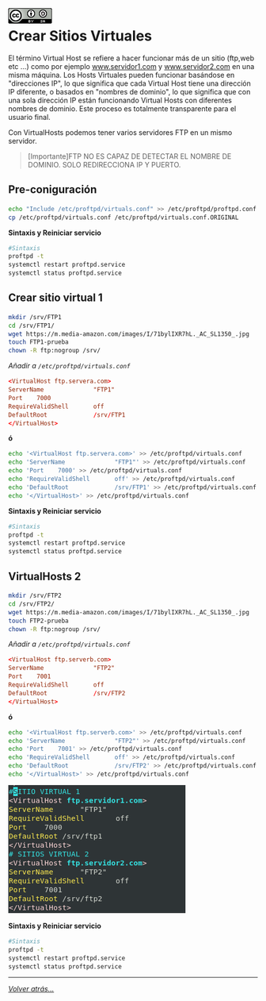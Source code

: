 <img src="../../imagenes/MI-LICENCIA88x31.png" style="float: left; margin-right: 10px;" />

# Crear Sitios Virtuales

El término Virtual Host se refiere a hacer funcionar más de un sitio (ftp,web etc ...) como por ejemplo www.servidor1.com y www.servidor2.com en una misma máquina. Los Hosts Virtuales pueden funcionar basándose en "direcciones IP", lo que significa que cada Virtual Host tiene una dirección IP diferente, o basados en "nombres de dominio", lo que significa que con una sola dirección IP están funcionando Virtual Hosts con diferentes nombres de dominio. Este proceso es totalmente transparente para el usuario final.

Con VirtualHosts podemos tener varios servidores FTP en un mismo servidor.

>[Importante]FTP NO ES CAPAZ DE DETECTAR EL NOMBRE DE DOMINIO.
SOLO REDIRECCIONA IP Y PUERTO.

## Pre-coniguración

```bash
echo "Include /etc/proftpd/virtuals.conf" >> /etc/proftpd/proftpd.conf
cp /etc/proftpd/virtuals.conf /etc/proftpd/virtuals.conf.ORIGINAL
```

**Sintaxis y Reiniciar servicio**

```bash
#Sintaxis
proftpd -t
systemctl restart proftpd.service
systemctl status proftpd.service
```

## Crear sitio virtual 1

```bash
mkdir /srv/FTP1
cd /srv/FTP1/
wget https://m.media-amazon.com/images/I/71bylIXR7hL._AC_SL1350_.jpg
touch FTP1-prueba
chown -R ftp:nogroup /srv/
```

*Añadir a `/etc/proftpd/virtuals.conf`*

```conf
<VirtualHost ftp.servera.com>
ServerName              "FTP1"
Port    7000
RequireValidShell       off
DefaultRoot             /srv/FTP1    
</VirtualHost>
```

**ó**

```bash
echo '<VirtualHost ftp.servera.com>' >> /etc/proftpd/virtuals.conf
echo 'ServerName              "FTP1"' >> /etc/proftpd/virtuals.conf
echo 'Port    7000' >> /etc/proftpd/virtuals.conf
echo 'RequireValidShell       off' >> /etc/proftpd/virtuals.conf
echo 'DefaultRoot             /srv/FTP1' >> /etc/proftpd/virtuals.conf
echo '</VirtualHost>' >> /etc/proftpd/virtuals.conf
```

**Sintaxis y Reiniciar servicio**

```bash
#Sintaxis
proftpd -t
systemctl restart proftpd.service
systemctl status proftpd.service
```

## VirtualHosts 2

```bash
mkdir /srv/FTP2
cd /srv/FTP2/
wget https://m.media-amazon.com/images/I/71bylIXR7hL._AC_SL1350_.jpg
touch FTP2-prueba
chown -R ftp:nogroup /srv/
```

*Añadir a `/etc/proftpd/virtuals.conf`*

```conf
<VirtualHost ftp.serverb.com>
ServerName              "FTP2"
Port    7001
RequireValidShell       off
DefaultRoot             /srv/FTP2    
</VirtualHost>
```

**ó**

```bash
echo '<VirtualHost ftp.serverb.com>' >> /etc/proftpd/virtuals.conf
echo 'ServerName              "FTP2"' >> /etc/proftpd/virtuals.conf
echo 'Port    7001' >> /etc/proftpd/virtuals.conf
echo 'RequireValidShell       off' >> /etc/proftpd/virtuals.conf
echo 'DefaultRoot             /srv/FTP2' >> /etc/proftpd/virtuals.conf
echo '</VirtualHost>' >> /etc/proftpd/virtuals.conf
```

![ftpfotos](../../imagenes/sitiosVirtuales.png)

**Sintaxis y Reiniciar servicio**

```bash
#Sintaxis
proftpd -t
systemctl restart proftpd.service
systemctl status proftpd.service
```

_________________________________________________
*[Volver atrás...](../../README.md)*
